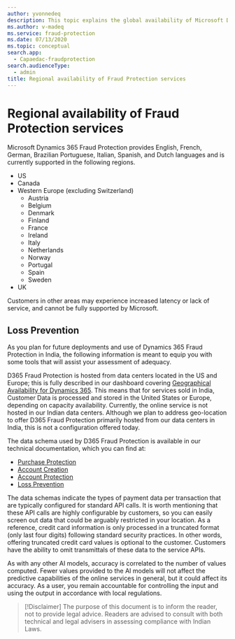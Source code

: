 ```yaml
---
author: yvonnedeq
description: This topic explains the global availability of Microsoft Dynamics 365 Fraud Protection.
ms.author: v-madeq
ms.service: fraud-protection
ms.date: 07/13/2020
ms.topic: conceptual
search.app: 
  - Capaedac-fraudprotection
search.audienceType:
  - admin
title: Regional availability of Fraud Protection services
---
```


# Regional availability of Fraud Protection services

Microsoft Dynamics 365 Fraud Protection provides English, French, German, Brazilian Portuguese, Italian, Spanish, and Dutch languages and is currently supported in the following regions. 
- US 
- Canada
- Western Europe (excluding Switzerland) 
    - Austria 
    - Belgium 
    - Denmark 
    - Finland 
    - France
    - Ireland 
    - Italy 
    - Netherlands 
    - Norway 
    - Portugal 
    - Spain 
    - Sweden 
- UK 

Customers in other areas may experience increased latency or lack of service, and cannot be fully supported by Microsoft. 

## Loss Prevention

As you plan for future deployments and use of Dynamics 365 Fraud Protection in India, the following information is meant to equip you with some tools that will assist your assessment of adequacy.  
 
D365 Fraud Protection is hosted from data centers located in the US and Europe; this is fully described in our dashboard covering [Geographical Availability for Dynamics 365](https://dynamics.microsoft.com/en-us/geographic-availability/). This means that for services sold in India, Customer Data is processed and stored in the United States or Europe, depending on capacity availability. Currently, the online service is not hosted in our Indian data centers. Although we plan to address geo-location to offer D365 Fraud Protection primarily hosted from our data centers in India, this is not a configuration offered today. 
 
The data schema used by D365 Fraud Protection is available in our technical documentation, which you can find at:
 
- [Purchase Protection](https://docs.microsoft.com/en-us/dynamics365/fraud-protection/schema-int) 
- [Account Creation](https://docs.microsoft.com/en-us/dynamics365/fraud-protection/labels-schema) 
- [Account Protection](https://docs.microsoft.com/en-us/dynamics365/fraud-protection/new-ap-schema)
- [Loss Prevention](https://docs.microsoft.com/en-us/dynamics365/fraud-protection/view-loss-prevent-schemas#transactions) 
 
The data schemas indicate the types of payment data per transaction that are typically configured for standard API calls. It is worth mentioning that these API calls are highly configurable by customers, so you can easily screen out data that could be arguably restricted in your location. As a reference, credit card information is only processed in a truncated format (only last four digits) following standard security practices. In other words, offering truncated credit card values is optional to the customer. Customers have the ability to omit transmittals of these data to the service APIs. 
 
As with any other AI models, accuracy is correlated to the number of values computed. Fewer values provided to the AI models will not affect the predictive capabilities of the online services in general, but it could affect its accuracy. As a user, you remain accountable for controlling the input and using the output in accordance with local regulations. 
  
> [!Disclaimer]
> The purpose of this document is to inform the reader, not to provide legal advice. Readers are advised to consult with both technical and legal advisers in assessing compliance with Indian Laws.

